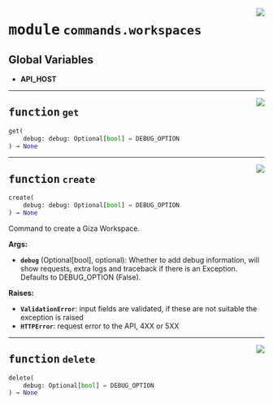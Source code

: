 <!-- markdownlint-disable -->

<a href="https://github.com/gizatechxyz/giza-cli/blob/main/giza/commands/workspaces.py#L0"><img align="right" style="float:right;" src="https://img.shields.io/badge/-source-cccccc?style=flat-square"></a>

# <kbd>module</kbd> `commands.workspaces`




**Global Variables**
---------------
- **API_HOST**

---

<a href="https://github.com/gizatechxyz/giza-cli/blob/main/giza/commands/workspaces.py#L19"><img align="right" style="float:right;" src="https://img.shields.io/badge/-source-cccccc?style=flat-square"></a>

## <kbd>function</kbd> `get`

```python
get(
    debug: debug: Optional[bool] = DEBUG_OPTION
) → None
```






---

<a href="https://github.com/gizatechxyz/giza-cli/blob/main/giza/commands/workspaces.py#L63"><img align="right" style="float:right;" src="https://img.shields.io/badge/-source-cccccc?style=flat-square"></a>

## <kbd>function</kbd> `create`

```python
create(
    debug: debug: Optional[bool] = DEBUG_OPTION
) → None
```

Command to create a Giza Workspace. 



**Args:**
 
 - <b>`debug`</b> (Optional[bool], optional):  Whether to add debug information, will show requests, extra logs and traceback if there is an Exception. Defaults to DEBUG_OPTION (False). 



**Raises:**
 
 - <b>`ValidationError`</b>:  input fields are validated, if these are not suitable the exception is raised 
 - <b>`HTTPError`</b>:  request error to the API, 4XX or 5XX 


---

<a href="https://github.com/gizatechxyz/giza-cli/blob/main/giza/commands/workspaces.py#L126"><img align="right" style="float:right;" src="https://img.shields.io/badge/-source-cccccc?style=flat-square"></a>

## <kbd>function</kbd> `delete`

```python
delete(
    debug: Optional[bool] = DEBUG_OPTION
) → None
```






